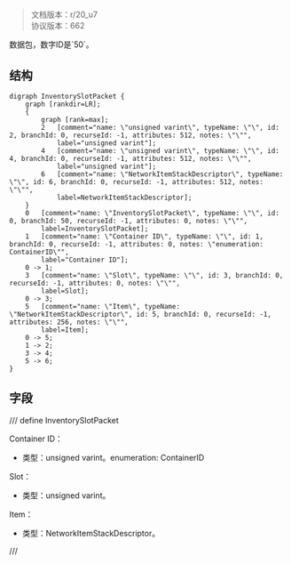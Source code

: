 # <!-- md:samp InventorySlotPacket -->

> 文档版本：r/20_u7<br/>协议版本：662

<!-- md:samp InventorySlotPacket -->数据包，数字ID是`50`。

## 结构

```viz
digraph InventorySlotPacket {
	graph [rankdir=LR];
	{
		graph [rank=max];
		2	[comment="name: \"unsigned varint\", typeName: \"\", id: 2, branchId: 0, recurseId: -1, attributes: 512, notes: \"\"",
			label="unsigned varint"];
		4	[comment="name: \"unsigned varint\", typeName: \"\", id: 4, branchId: 0, recurseId: -1, attributes: 512, notes: \"\"",
			label="unsigned varint"];
		6	[comment="name: \"NetworkItemStackDescriptor\", typeName: \"\", id: 6, branchId: 0, recurseId: -1, attributes: 512, notes: \"\"",
			label=NetworkItemStackDescriptor];
	}
	0	[comment="name: \"InventorySlotPacket\", typeName: \"\", id: 0, branchId: 50, recurseId: -1, attributes: 0, notes: \"\"",
		label=InventorySlotPacket];
	1	[comment="name: \"Container ID\", typeName: \"\", id: 1, branchId: 0, recurseId: -1, attributes: 0, notes: \"enumeration: ContainerID\"",
		label="Container ID"];
	0 -> 1;
	3	[comment="name: \"Slot\", typeName: \"\", id: 3, branchId: 0, recurseId: -1, attributes: 0, notes: \"\"",
		label=Slot];
	0 -> 3;
	5	[comment="name: \"Item\", typeName: \"NetworkItemStackDescriptor\", id: 5, branchId: 0, recurseId: -1, attributes: 256, notes: \"\"",
		label=Item];
	0 -> 5;
	1 -> 2;
	3 -> 4;
	5 -> 6;
}

```

## 字段

/// define
InventorySlotPacket

Container ID：<!-- md:samp unsigned varint -->

- 类型：unsigned varint。enumeration: ContainerID

Slot：<!-- md:samp unsigned varint -->

- 类型：unsigned varint。

Item：[<!-- md:samp NetworkItemStackDescriptor -->](../types/networkitemstackdescriptor.md)

- 类型：NetworkItemStackDescriptor。


///
